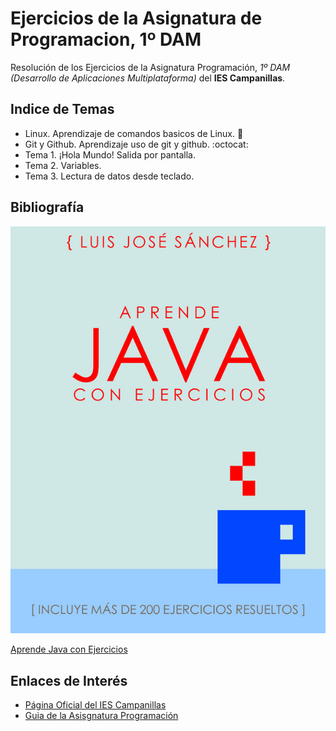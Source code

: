 # Ejercicios de la Asignatura de Programacion, 1º DAM

Resolución de los Ejercicios de la Asignatura Programación, *1º DAM (Desarrollo de Aplicaciones Multiplataforma)* del **IES Campanillas**.

## Indice de Temas
 * Linux. Aprendizaje de comandos basicos de Linux. :penguin:
 * Git y Github. Aprendizaje uso de git y github. :octocat: 
 * Tema 1. ¡Hola Mundo! Salida por pantalla.
 * Tema 2. Variables.
 * Tema 3. Lectura de datos desde teclado.


## Bibliografía

![Aprende Java con Ejercicios](Imagenes/aprendejava.jpeg)

[Aprende Java con Ejercicios](https://leanpub.com/aprendejava)


## Enlaces de Interés

* [Página Oficial del IES Campanillas](http://iescampanillas.com)
* [Guia de la Asisgnatura Programación](http://github.com/luisjosesanchez/programacion/)

